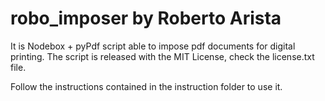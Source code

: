 robo_imposer by Roberto Arista
============

It is Nodebox + pyPdf script able to impose pdf documents for digital printing.
The script is released with the MIT License, check the license.txt file.

Follow the instructions contained in the instruction folder to use it.